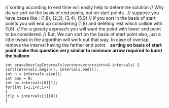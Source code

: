 // sorting according to end time will easily help to determine solution
// Why do we sort on the basis of end points, not on start points.
​
// suppose you have cases like : (1,8), (2,3), (3,4), (5,9)
// if you sort in the basis of start points you will end up considering (1,8) and deleting rest which collide with (1,8).
// For a greedy approach you will want the point with lower end point to be considered.
// But, We can sort on the basis of start point also, just a little tweak in the algorithm will work out that way. In case of overlap, remove the interval having the farther end point.
​
​
**sorting on basis of start point make this question very similar to minimum arrow required to burst the balloon**
​
```
int eraseOverlapIntervals(vector<vector<int>>& intervals) {
sort(intervals.begin(), intervals.end());
int n = intervals.size();
int ans = 0;
int p= intervals[0][1];
for(int i=1;i<n;i++)
{
if(p > intervals[i][0])
{